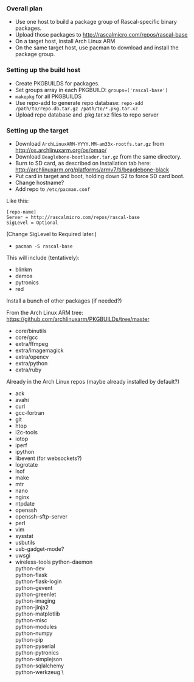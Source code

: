 ### Overall plan ###

* Use one host to build a package group of Rascal-specific binary packages.
* Upload those packages to http://rascalmicro.com/repos/rascal-base
* On a target host, install Arch Linux ARM
* On the same target host, use pacman to download and install the package group.

### Setting up the build host ###

* Create PKGBUILDS for packages.
* Set groups array in each PKGBUILD: `groups=('rascal-base')`
* `makepkg` for all PKGBUILDS
* Use repo-add to generate repo database: `repo-add /path/to/repo.db.tar.gz /path/to/*.pkg.tar.xz`
* Upload repo database and .pkg.tar.xz files to repo server

### Setting up the target ###

* Download `ArchLinuxARM-YYYY.MM-am33x-rootfs.tar.gz` from http://os.archlinuxarm.org/os/omap/
* Download `Beaglebone-bootloader.tar.gz` from the same directory.
* Burn to SD card, as described on Installation tab here: http://archlinuxarm.org/platforms/armv7/ti/beaglebone-black
* Put card in target and boot, holding down S2 to force SD card boot.
* Change hostname?
* Add repo to `/etc/pacman.conf`

Like this:

    [repo-name]
    Server = http://rascalmicro.com/repos/rascal-base
    SigLevel = Optional

(Change SigLevel to Required later.)

* `pacman -S rascal-base`

This will include (tentatively):
* blinkm
* demos
* pytronics
* red


Install a bunch of other packages (if needed?)

From the Arch Linux ARM tree: https://github.com/archlinuxarm/PKGBUILDs/tree/master

* core/binutils
* core/gcc
* extra/ffmpeg
* extra/imagemagick
* extra/opencv
* extra/python
* extra/ruby
 
Already in the Arch Linux repos (maybe already installed by default?)
* ack
* avahi
* curl
* gcc-fortran
* git
* htop
* i2c-tools
* iotop
* iperf 
* ipython
* libevent (for websockets?)
* logrotate
* lsof
* make
* mtr
* nano
* nginx
* ntpdate
* openssh
* openssh-sftp-server
* perl
* vim
* sysstat
* usbutils
* usb-gadget-mode?
* uwsgi
* wireless-tools
        python-daemon \
        python-dev \
        python-flask \
        python-flask-login \
        python-gevent \
        python-greenlet \
        python-imaging \
        python-jinja2 \
        python-matplotlib \
        python-misc \
        python-modules \
        python-numpy \
        python-pip \
        python-pyserial \
        python-pytronics \
        python-simplejson \
        python-sqlalchemy \
        python-werkzeug \
